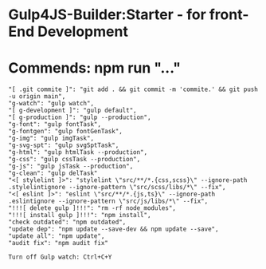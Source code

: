 # Gulp4JS-Builder:Starter - for front-End Development

# Commends: npm run "..."

    "[ .git commite ]": "git add . && git commit -m 'commite.' && git push -u origin main",
    "g-watch": "gulp watch",
    "[ g-development ]": "gulp default",
    "[ g-production ]": "gulp --production",
    "g-font": "gulp fontTask",
    "g-fontgen": "gulp fontGenTask",
    "g-img": "gulp imgTask",
    "g-svg-spt": "gulp svgSptTask",
    "g-html": "gulp htmlTask --production",
    "g-css": "gulp cssTask --production",
    "g-js": "gulp jsTask --production",
    "g-clean": "gulp delTask"
    "<[ stylelint ]>": "stylelint \"src/**/*.{css,scss}\" --ignore-path .stylelintignore --ignore-pattern \"src/scss/libs/*\" --fix",
    "<[ eslint ]>": "eslint \"src/**/*.{js,ts}\" --ignore-path .eslintignore --ignore-pattern \"src/js/libs/*\" --fix",
    "!!![ delete gulp ]!!!": "rm -rf node_modules",
    "!!![ install gulp ]!!!": "npm install",
    "check outdated": "npm outdated",
    "update dep": "npm update --save-dev && npm update --save",
    "update all": "npm update",
    "audit fix": "npm audit fix"

    Turn off Gulp watch: Ctrl+C+Y
